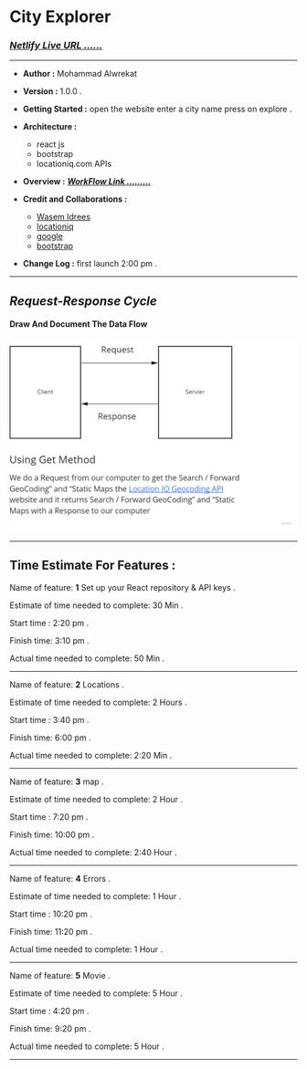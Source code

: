 # City Explorer

### ***[Netlify Live URL ......](https://cityexplorers.netlify.app/)***

---
* **Author :** Mohammad Alwrekat

* **Version :** 1.0.0 .

* **Getting Started :** open the website enter a city name press on explore .


* **Architecture :** 
  * react js 
  * bootstrap 
  * locationiq.com APIs


* **Overview :** ***[WorkFlow Link .........](https://miro.com/app/board/o9J_lx-WrTA=/)***

* **Credit and Collaborations :** 
    * [Wasem Idrees](https://github.com/WasemIdres) 
    * [locationiq](locationiq.com)
    * [google](google.com)
    * [bootstrap](bootstrap.com)

* **Change Log :** first launch 2:00 pm .

---
## ***Request-Response Cycle***


#### **Draw And Document The Data Flow**

![a](./public/img/city-explorer.jpg)

---
## Time Estimate For Features :

Name of feature: **1** Set up your React repository & API keys .

Estimate of time needed to complete: 30 Min .

Start time : 2:20 pm .

Finish time: 3:10 pm . 

Actual time needed to complete: 50 Min .

---
Name of feature: **2** Locations .

Estimate of time needed to complete: 2 Hours .

Start time : 3:40 pm .

Finish time: 6:00 pm . 

Actual time needed to complete: 2:20 Min .

---
Name of feature: **3** map .

Estimate of time needed to complete: 2 Hour .

Start time : 7:20 pm .

Finish time: 10:00 pm . 

Actual time needed to complete: 2:40 Hour .

---
Name of feature: **4** Errors .

Estimate of time needed to complete: 1 Hour .

Start time : 10:20 pm .

Finish time: 11:20 pm . 

Actual time needed to complete: 1 Hour .

---
Name of feature: **5** Movie .

Estimate of time needed to complete: 5 Hour .

Start time : 4:20 pm .

Finish time: 9:20 pm . 

Actual time needed to complete: 5 Hour .

---